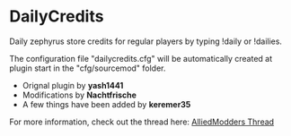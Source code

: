 # DailyCredits
Daily zephyrus store credits for regular players by typing !daily or !dailies.

The configuration file "dailycredits.cfg" will be automatically created at plugin start in the "cfg/sourcemod" folder.

- Orignal plugin by **yash1441**
- Modifications by **Nachtfrische**
- A few things have been added by **keremer35**

For more information, check out the thread here: [AlliedModders Thread](https://forums.alliedmods.net/showthread.php?t=300143)
